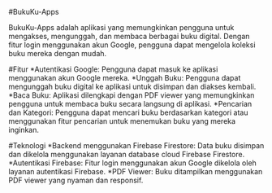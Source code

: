 #BukuKu-Apps

BukuKu-Apps adalah aplikasi yang memungkinkan pengguna untuk mengakses, mengunggah, dan membaca berbagai buku digital. Dengan fitur login menggunakan akun Google, pengguna dapat mengelola koleksi buku mereka dengan mudah.


#Fitur
*Autentikasi Google: Pengguna dapat masuk ke aplikasi menggunakan akun Google mereka.
*Unggah Buku: Pengguna dapat mengunggah buku digital ke aplikasi untuk disimpan dan diakses kembali.
*Baca Buku: Aplikasi dilengkapi dengan PDF viewer yang memungkinkan pengguna untuk membaca buku secara langsung di aplikasi.
*Pencarian dan Kategori: Pengguna dapat mencari buku berdasarkan kategori atau menggunakan fitur pencarian untuk menemukan buku yang mereka inginkan.


#Teknologi
*Backend menggunakan Firebase Firestore: Data buku disimpan dan dikelola menggunakan layanan database cloud Firebase Firestore.
*Autentikasi Firebase: Fitur login menggunakan akun Google dikelola oleh layanan autentikasi Firebase.
*PDF Viewer: Buku ditampilkan menggunakan PDF viewer yang nyaman dan responsif.


